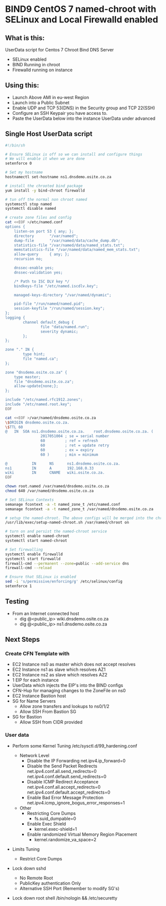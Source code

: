 # BIND9 CentOS 7 named-chroot with SELinux and Local Firewalld enabled

## What is this:
UserData script for Centos 7 Chroot Bind DNS Server
* SELinux enabled
* BIND Running in chroot
* Firewalld running on instance

## Using this:
* Launch Above AMI in eu-west Region
* Launch into a Public Subnet
* Enable UDP and TCP 53(DNS) in the Security group and TCP 22(SSH) 
* Configure an SSH Keypair you have access to.
* Paste the UserData below into the instance UserData under advanced

## Single Host UserData script
```bash
#!/bin/sh

# Ensure SELinux is off so we can install and configure things
# We will enable it when we are done
setenforce 0

# Set my hostname
hostnamectl set-hostname ns1.dnsdemo.osite.co.za

# install the chrooted bind package
yum install -y bind-chroot firewalld 

# tun off the normal non chroot named
systemsctl stop named
systemctl disable named

# create zone files and config
cat <<EOF >/etc/named.conf
options {
    listen-on port 53 { any; };
    directory       "/var/named";
    dump-file       "/var/named/data/cache_dump.db";
    statistics-file "/var/named/data/named_stats.txt";
    memstatistics-file "/var/named/data/named_mem_stats.txt";
    allow-query     { any; };
    recursion no;

    dnssec-enable yes;
    dnssec-validation yes;

    /* Path to ISC DLV key */
    bindkeys-file "/etc/named.iscdlv.key";

    managed-keys-directory "/var/named/dynamic";

    pid-file "/run/named/named.pid";
    session-keyfile "/run/named/session.key";
};
logging {
        channel default_debug {
                file "data/named.run";
                severity dynamic;
        };
};

zone "." IN {
        type hint;
        file "named.ca";
};

zone "dnsdemo.osite.co.za" {
    type master;
    file "dnsdemo.osite.co.za";
    allow-update{none;};
};

include "/etc/named.rfc1912.zones";
include "/etc/named.root.key";
EOF

cat <<EOF >/var/named/dnsdemo.osite.co.za
\$ORIGIN dnsdemo.osite.co.za.
\$TTL 60
@   IN  SOA ns1.dnsdemo.osite.co.za.    root.dnsdemo.osite.co.za. (
                2017051004 ; se = serial number
                60         ; ref = refresh
                60         ; ret = update retry
                60         ; ex = expiry
                60 )       ; min = minimum

@           IN      NS      ns1.dnsdemo.osite.co.za.
ns1         IN      A       192.168.0.33
wiki        IN      CNAME   wiki.osite.co.za.
EOF

chown root.named /var/named/dnsdemo.osite.co.za
chmod 640 /var/named/dnsdemo.osite.co.za

# Set SELinux Contexts
semanage fcontext -a -t named_zone_t /etc/named.conf
semanage fcontext -a -t named_zone_t /var/named/dnsdemo.osite.co.za

# setup the named-chroot. The above configs will be merged into the chroot
/usr/lib/exec/setup-named-chroot.sh /var/named/chroot on

# turn on and persist the named-chroot service
systemctl enable named-chroot
systemctl start named-chroot

# Set firewalling
systemctl enable firewalld 
systemctl start firewalld
firewall-cmd --permanent --zone=public --add-service dns
firewall-cmd --reload

# Ensure that SELinux is enabled
sed -i 's/permissive/enforcing/g' /etc/selinux/config
setenforce 1
```

## Testing 
* From an Internet connected host
  * dig @<public_ip> wiki.dnsdemo.osite.co.za
  * dig @<public_ip> ns1.dnsdemo.osite.co.za

## Next Steps 
### Create CFN Template with
* EC2 Instance ns0 as master which does not accept resolves
* EC2 Instance ns1 as slave which resolves AZ1
* EC2 Instance ns2 as slave which resolves AZ2
* 1 EIP for each instance
* UserData which injects the EIP's into the BIND configs
* CFN-Hup for managing changes to the ZoneFile on ns0
* EC2 Instance Bastion host
* SG for Name Servers 
  * Allow zone transfers and lookups to ns0/1/2
  * Allow SSH From Bastion SG
* SG for Bastion
  * Allow SSH from CIDR provided

### User data
* Perform some Kernel Tuning /etc/sysctl.d/99_hardening.conf
  * Network Level
    * Disable the IP Forwarding
      net.ipv4.ip_forward=0
    * Disable the Send Packet Redirects
      net.ipv4.conf.all.send_redirects=0
      net.ipv4.conf.default.send_redirects=0
    * Disable ICMP Redirect Acceptance
      net.ipv4.conf.all.accept_redirects=0
      net.ipv4.conf.default.accept_redirects=0
    * Enable Bad Error Message Protection
      net.ipv4.icmp_ignore_bogus_error_responses=1
  * Other 
    * Restricting Core Dumps 
      * fs.suid_dumpable=0
    * Enable Exec Shield
      * kernel.exec-shield=1
    * Enable randomized Virtual Memory Region Placement
      * kernel.randomize_va_space=2

* Limits Tuning
  * Restrict Core Dumps

* Lock down sshd
  * No Remote Root
  * PublicKey authentication Only
  * Alternative SSH Port (Remember to modify SG's)

* Lock down root shell /bin/nologin && /etc/securetty 

